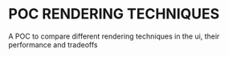 # POC RENDERING TECHNIQUES

A POC to compare different rendering techniques in the ui, their performance and tradeoffs

